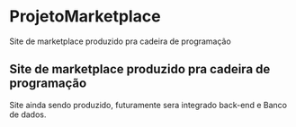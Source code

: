 # ProjetoMarketplace
Site de marketplace produzido pra cadeira de programação

<h2>Site de marketplace produzido pra cadeira de programação</h2>
<p>Site ainda sendo produzido, futuramente sera integrado back-end e Banco de dados.</p>
